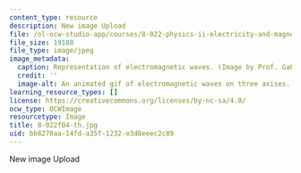 ```yaml
---
content_type: resource
description: New image Upload
file: /ol-ocw-studio-app/courses/8-022-physics-ii-electricity-and-magnetism-fall-2004/bb8270aa14fda35f1232e3d8eeec2c89_8-022f04-th.jpg
file_size: 19188
file_type: image/jpeg
image_metadata:
  caption: Representation of electromagnetic waves. (Image by Prof. Gabriella Sciolla.)
  credit: ''
  image-alt: An animated gif of electromagnetic waves on three axises.
learning_resource_types: []
license: https://creativecommons.org/licenses/by-nc-sa/4.0/
ocw_type: OCWImage
resourcetype: Image
title: 8-022f04-th.jpg
uid: bb8270aa-14fd-a35f-1232-e3d8eeec2c89
---
```

New image Upload
